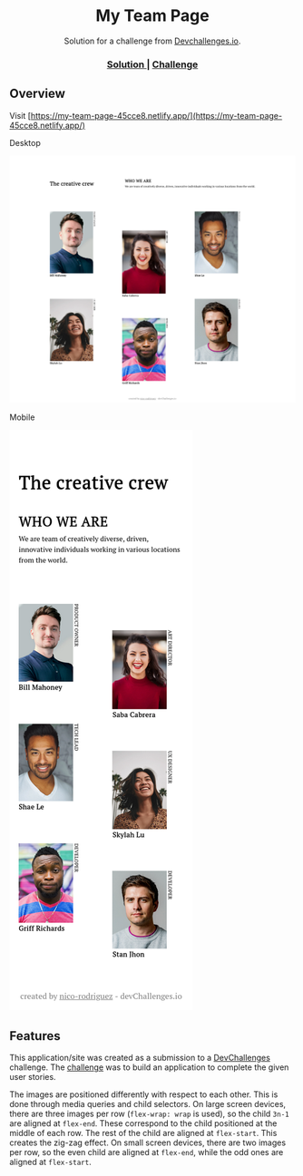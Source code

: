 <h1 align="center">My Team Page</h1>

<div align="center">
   Solution for a challenge from  <a href="http://devchallenges.io" target="_blank">Devchallenges.io</a>.
</div>

<div align="center">
  <h3>
    <a href="https://my-team-page-45cce8.netlify.app/">
      Solution
    </a>
    <span> | </span>
    <a href="https://devchallenges.io/challenges/hhmesazsqgKXrTkYkt0U">
      Challenge
    </a>
  </h3>
</div>

## Overview

Visit [https://my-team-page-45cce8.netlify.app/](https://my-team-page-45cce8.netlify.app/)

Desktop

![screenshot](./screenshot-desktop.png)

Mobile

![screenshot](./screenshot-mobile.png)

## Features

This application/site was created as a submission to a [DevChallenges](https://devchallenges.io/challenges) challenge. The [challenge](https://devchallenges.io/challenges/hhmesazsqgKXrTkYkt0U) was to build an application to complete the given user stories.

The images are positioned differently with respect to each other. This is done through media queries and child selectors. On large screen devices, there are three images per row (`flex-wrap: wrap` is used), so the child `3n-1` are aligned at `flex-end`. These correspond to the child positioned at the middle of each row. The rest of the child are aligned at `flex-start`. This creates the zig-zag effect. On small screen devices, there are two images per row, so the even child are aligned at `flex-end`, while the odd ones are aligned at `flex-start`.

